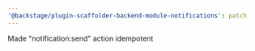 ```yaml
---
'@backstage/plugin-scaffolder-backend-module-notifications': patch
---
```


Made "notification:send" action idempotent
